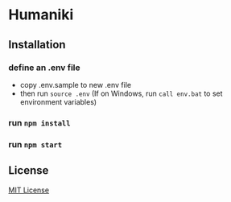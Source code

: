 # Humaniki 

## Installation 

### define an .env file
- copy .env.sample to new .env file
- then run `source .env`
(If on Windows, run `call env.bat` to set environment variables)

### run `npm install`

### run `npm start`

## License 
[MIT License](master/LICENSE.md)
